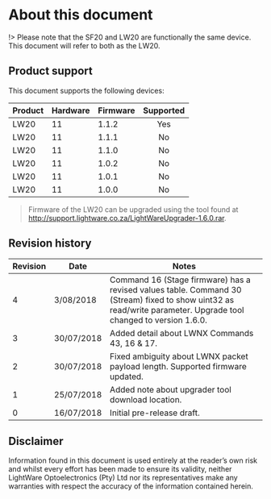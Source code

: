 <!-- ![alt text](images/company_logo_big.png "LightWare logo") -->

# About this document

!> Please note that the SF20 and LW20 are functionally the same device. This document will refer to both as the LW20.

## Product support
This document supports the following devices:

|Product|Hardware|Firmware|Supported|
|----|--------|--------|:-------:|
|LW20|11       |1.1.2   |Yes     |
|LW20|11       |1.1.1   |No      |
|LW20|11       |1.1.0   |No      |
|LW20|11       |1.0.2   |No      |
|LW20|11       |1.0.1   |No      |
|LW20|11       |1.0.0   |No      |

> Firmware of the LW20 can be upgraded using the tool found at http://support.lightware.co.za/LightWareUpgrader-1.6.0.rar.

## Revision history

|Revision|Date|Notes|
|---|---|---|
| 4 | 3/08/2018 | Command 16 (Stage firmware) has a revised values table. Command 30 (Stream) fixed to show uint32 as read/write parameter. Upgrade tool changed to version 1.6.0. |
| 3 | 30/07/2018 | Added detail about LWNX Commands 43, 16 & 17. |
| 2 | 30/07/2018 | Fixed ambiguity about LWNX packet payload length. Supported firmware updated. |
| 1 | 25/07/2018 | Added note about upgrader tool download location. |
| 0 | 16/07/2018 | Initial pre-release draft. |


## Disclaimer

Information found in this document is used entirely at the reader’s own risk and whilst every effort has been made to
ensure its validity, neither LightWare Optoelectronics (Pty) Ltd nor its representatives make any warranties with respect
the accuracy of the information contained herein.





